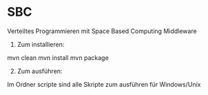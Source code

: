 SBC
===

Verteiltes Programmieren mit Space Based Computing Middleware

1. Zum installieren:

mvn clean
mvn install
mvn package

2. Zum ausführen:

Im Ordner scripte sind alle Skripte zum ausführen für Windows/Unix
